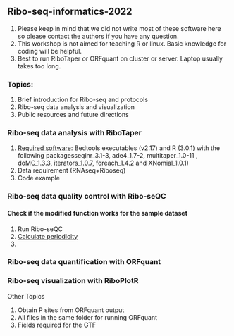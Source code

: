 ## Ribo-seq-informatics-2022

1. Please keep in mind that we did not write most of these software here so please contact the authors if you have any question.
2. This workshop is not aimed for teaching R or linux. Basic knowledge for coding will be helpful.
3. Best to run RiboTaper or ORFquant on cluster or server. Laptop usually takes too long.

### Topics:
1. Brief introduction for Ribo-seq and protocols
2. Ribo-seq data analysis and visualization
3. Public resources and future directions

### Ribo-seq data analysis with RiboTaper
1. [Required software](https://ohlerlab.mdc-berlin.de/software/RiboTaper_126/): Bedtools executables (v2.17) and R (3.0.1) with the following packagesseqinr_3.1-3, ade4_1.7-2, multitaper_1.0-11 , doMC_1.3.3, iterators_1.0.7, foreach_1.4.2 and XNomial_1.0.1)
2. Data requirement (RNAseq+Riboseq)
3. Code example

### Ribo-seq data quality control with Ribo-seQC
#### Check if the modified function works for the sample dataset
1. Run Ribo-seQC 
2. [Calculate periodicity](https://github.com/hsinyenwu/Ribo-seq-informatics-2022/blob/main/Ribo-seqQC%20calculate%203nt%20periodicity.md)
3. 


### Ribo-seq data quantification with ORFquant

### Ribo-seq visualization with RiboPlotR

Other Topics
1. Obtain P sites from ORFquant output
2. All files in the same folder for running ORFquant
3. Fields required for the GTF


